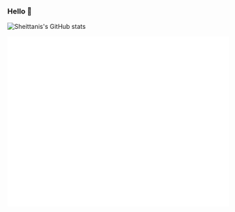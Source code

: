 ### Hello 👋

![Sheittanis's GitHub stats](https://github-readme-stats.vercel.app/api/top-langs/?username=sheittanis&layout=compact&theme=radical)

![Metrics](/github-metrics.svg)
